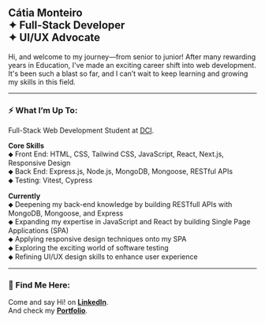 ## Cátia Monteiro <br>✦ Full-Stack Developer <br>✦ UI/UX Advocate <br>

Hi, and welcome to my journey—from senior to junior! After many rewarding years in Education, I've made an exciting career shift into web development. It's been such a blast so far, and I can’t wait to keep learning and growing my skills in this field.
<br>

---

### ⚡ What I’m Up To:

Full-Stack Web Development Student at [DCI](https://start.digitalcareerinstitute.org).

**Core Skills**  
⬥ Front End: HTML, CSS, Tailwind CSS, JavaScript, React, Next.js, Responsive Design  
⬥ Back End: Express.js, Node.js, MongoDB, Mongoose, RESTful APIs  
⬥ Testing: Vitest, Cypress

**Currently**  
⬥ Deepening my back-end knowledge by building RESTfull APIs with MongoDB, Mongoose, and Express  
⬥ Expanding my expertise in JavaScript and React by building Single Page Applications (SPA)  
⬥ Applying responsive design techniques onto my SPA  
⬥ Exploring the exciting world of software testing  
⬥ Refining UI/UX design skills to enhance user experience

---

### 📍 Find Me Here:

Come and say Hi! on **[LinkedIn](https://www.linkedin.com/in/catiamonteirov/)**.  
And check my **[Portfolio](https://www.catiamonteiro.dev)**.
